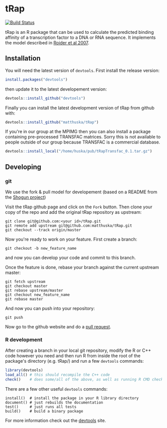 # tRap

[![Build Status](https://travis-ci.org/matthuska/tRap.png?branch=master)](https://travis-ci.org/matthuska/tRap)

tRap is an R package that can be used to calculate the predicted binding affinity of a transcription factor to a DNA or RNA sequence. It implements the model described in [Roider et al 2007](http://www.ncbi.nlm.nih.gov/pubmed/17098775).

## Installation

You will need the latest version of `devtools`. First install the release version:

```R
install.packages("devtools")
```

then update it to the latest developement version:

```R
devtools::install_github("devtools")
```

Finally you can install the latest development version of tRap from github with:

```R
devtools::install_github("matthuska/tRap")
```

If you're in our group at the MPIMG then you can also install a package containing pre-processed TRANSFAC matrices. Sorry this is not available to people outside of our group because TRANSFAC is a commercial database.

```R
devtools::install_local("/home/huska/pub/tRapTransfac_0.1.tar.gz")
```

## Developing

### git

We use the fork & pull model for developement (based on a README from the [Shogun project](https://github.com/shogun-toolbox/shogun/blob/develop/doc/md/README_developer.md))

Visit the tRap github page and click on the `Fork` button. Then clone your copy of the repo and add the original tRap repository as upstream:

```
git clone git@github.com:<your id>/tRap.git
git remote add upstream git@github.com:matthuska/tRap.git
git checkout --track origin/master
```

Now you're ready to work on your feature. First create a branch:

```
git checkout -b new_feature_name

```

and now you can develop your code and commit to this branch.

Once the feature is done, rebase your branch against the current upstream master:

```
git fetch upstream
git checkout master
git rebase upstream/master
git checkout new_feature_name
git rebase master
```

And now you can push into your repository:

```
git push
```

Now go to the github website and do a [pull request](https://help.github.com/articles/using-pull-requests).

### R development

After creating a branch in your local git repository, modify the R or C++ code however you need and then run R from inside the root of the package's directory (e.g. tRap/) and run a few `devtools` commands:

```R
library(devtools)
load_all() # this should recompile the C++ code
check()    # does some/all of the above, as well as running R CMD check
```

There are a few other useful `devtools` commands:

```
install()  # install the package in your R library directory
document() # just rebuilds the documentation
test()     # just runs all tests
build()    # build a binary package
```

For more information check out the [devtools](https://github.com/hadley/devtools) site.
